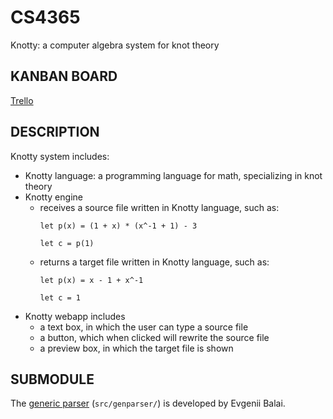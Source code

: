 # CS4365
Knotty: a computer algebra system for knot theory

## KANBAN BOARD
[Trello][trello]

## DESCRIPTION
Knotty system includes:
- Knotty language: a programming language for math, specializing in knot theory
- Knotty engine
	- receives a source file written in Knotty language, such as:
		```
		let p(x) = (1 + x) * (x^-1 + 1) - 3
		
		let c = p(1)
		```
	- returns a target file written in Knotty language, such as:
		```
		let p(x) = x - 1 + x^-1
		
		let c = 1
		```
- Knotty webapp includes
	- a text box, in which the user can type a source file
	- a button, which when clicked will rewrite the source file
	- a preview box, in which the target file is shown

## SUBMODULE
The [generic parser][genparser] (`src/genparser/`) is developed by Evgenii Balai.

[trello]: 
https://trello.com/b/tCAfkInX
[genparser]: 
https://github.com/iensen/genparser
